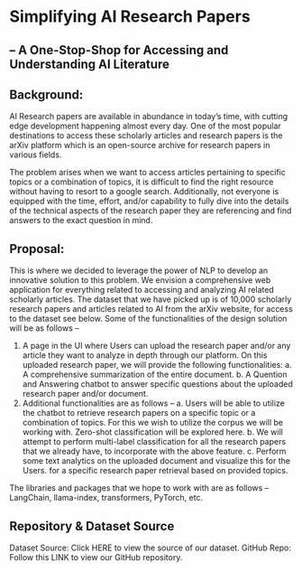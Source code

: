# Simplifying AI Research Papers 
## – A One-Stop-Shop for Accessing and Understanding AI Literature

## Background:

AI Research papers are available in abundance in today’s time, with cutting edge development happening almost every day. One of the most popular destinations to access these scholarly articles and research papers is the arXiv platform which is an open-source archive for research papers in various fields. 

The problem arises when we want to access articles pertaining to specific topics or a combination of topics, it is difficult to find the right resource without having to resort to a google search. Additionally, not everyone is equipped with the time, effort, and/or capability to fully dive into the details of the technical aspects of the research paper they are referencing and find answers to the exact question in mind. 

## Proposal:

This is where we decided to leverage the power of NLP to develop an innovative solution to this problem. We envision a comprehensive web application for everything related to accessing and analyzing AI related scholarly articles. The dataset that we have picked up is of 10,000 scholarly research papers and articles related to AI from the arXiv website, for access to the dataset see below. Some of the functionalities of the design solution will be as follows – 
1.	A page in the UI where Users can upload the research paper and/or any article they want to analyze in depth through our platform. On this uploaded research paper, we will provide the following functionalities:
a.	A comprehensive summarization of the entire document. 
b.	A Quention and Answering chatbot to answer specific questions about the uploaded research paper and/or document. 
2.	Additional functionalities are as follows – 
a.	Users will be able to utilize the chatbot to retrieve research papers on a specific topic or a combination of topics. For this we wish to utilize the corpus we will be working with. Zero-shot classification will be explored here. 
b.	We will attempt to perform multi-label classification for all the research papers that we already have, to incorporate with the above feature. 
c.	Perform some text analytics on the uploaded document and visualize this for the Users. for a specific research paper retrieval based on provided topics. 

The libraries and packages that we hope to work with are as follows – LangChain, llama-index, transformers, PyTorch, etc. 

## Repository & Dataset Source
Dataset Source: Click HERE to view the source of our dataset.
GitHub Repo: Follow this LINK to view our GitHub repository.
